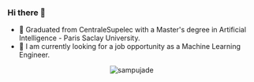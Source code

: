 ### Hi there 👋 

- 💼 Graduated from CentraleSupelec with a Master's degree in Artificial Intelligence - Paris Saclay University.
- 🔎 I am currently looking for a job opportunity as a Machine Learning Engineer.
  
<p align="center"> <img src="https://github-readme-stats.vercel.app/api?username=sampujade&show_icons=true&count_private=true&theme=merko" alt="sampujade" />
